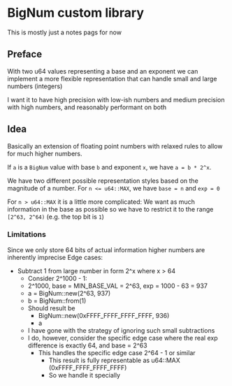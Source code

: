 # BigNum custom library
This is mostly just a notes pags for now

## Preface
With two u64 values representing a base and an exponent we can implement a more flexible representation that can handle small and large numbers (integers)

I want it to have high precision with low-ish numbers and medium precision with high numbers, and reasonably performant on both

## Idea
Basically an extension of floating point numbers with relaxed rules to allow for much higher numbers.

If `a` is a `BigNum` value with base `b` and exponent `x`, we have `a = b * 2^x`. 

We have two different possible representation styles based on the magnitude of a number. 
For `n <= u64::MAX`, we have `base = n` and `exp = 0`

For `n > u64::MAX` it is a little more complicated:
We want as much information in the base as possible so we have to restrict it to the range `[2^63, 2^64)` (e.g. the top bit is `1`)




### Limitations
Since we only store 64 bits of actual information higher numbers are inherently imprecise
Edge cases:
- Subtract 1 from large number in form 2^x where x > 64
    - Consider 2^1000 - 1:
    - 2^1000, base = MIN_BASE_VAL = 2^63, exp = 1000 - 63 = 937
    - a = BigNum::new(2^63, 937)
    - b = BigNum::from(1)
    - Should result be
        - BigNum::new(0xFFFF_FFFF_FFFF_FFFF, 936)
        - a
    - I have gone with the strategy of ignoring such small subtractions
    - I do, however, consider the specific edge case where the real exp difference is exactly 64, and base = 2^63
        - This handles the specific edge case 2^64 - 1 or similar
            - This result is fully representable as u64::MAX (0xFFFF_FFFF_FFFF_FFFF)
            - So we handle it specially


